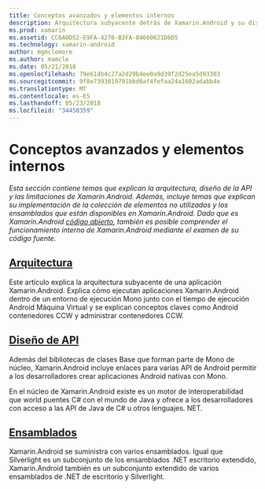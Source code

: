 ```yaml
---
title: Conceptos avanzados y elementos internos
description: Arquitectura subyacente detrás de Xamarin.Android y su diseño de la API.
ms.prod: xamarin
ms.assetid: CC6A0D52-E9FA-4270-B3FA-84660621D6D5
ms.technology: xamarin-android
author: mgmclemore
ms.author: mamcle
ms.date: 05/21/2018
ms.openlocfilehash: 79e61db4c27a2d29b4ee0a9d39f2d25ea5d93303
ms.sourcegitcommit: 9f8e7393019791bbd6af4fefaa24a1602adabb4e
ms.translationtype: MT
ms.contentlocale: es-ES
ms.lasthandoff: 05/23/2018
ms.locfileid: "34458359"
---
```

# <a name="advanced-concepts-and-internals"></a>Conceptos avanzados y elementos internos

_Esta sección contiene temas que explican la arquitectura, diseño de la API y las limitaciones de Xamarin.Android. Además, incluye temas que explican su implementación de la colección de elementos no utilizados y los ensamblados que están disponibles en Xamarin.Android. Dado que es Xamarin.Android [código abierto](https://github.com/xamarin/xamarin-android), también es posible comprender el funcionamiento interno de Xamarin.Android mediante el examen de su código fuente._


##  <a name="architectureandroidinternalsarchitecturemd"></a>[Arquitectura](~/android/internals/architecture.md)

Este artículo explica la arquitectura subyacente de una aplicación Xamarin.Android. Explica cómo ejecutan aplicaciones Xamarin.Android dentro de un entorno de ejecución Mono junto con el tiempo de ejecución Android Máquina Virtual y se explican conceptos claves como Android contenedores CCW y administrar contenedores CCW. 



##  <a name="api-designandroidinternalsapi-designmd"></a>[Diseño de API](~/android/internals/api-design.md)

Además del bibliotecas de clases Base que forman parte de Mono de núcleo, Xamarin.Android incluye enlaces para varias API de Android permitir a los desarrolladores crear aplicaciones Android nativas con Mono.

En el núcleo de Xamarin.Android existe es un motor de interoperabilidad que world puentes C# con el mundo de Java y ofrece a los desarrolladores con acceso a las API de Java de C# u otros lenguajes. NET.



##  <a name="assembliescross-platforminternalsavailable-assembliesmd"></a>[Ensamblados](~/cross-platform/internals/available-assemblies.md)

Xamarin.Android se suministra con varios ensamblados. Igual que Silverlight es un subconjunto de los ensamblados .NET escritorio extendido, Xamarin.Android también es un subconjunto extendido de varios ensamblados de .NET de escritorio y Silverlight. 

